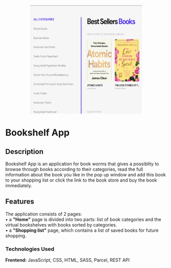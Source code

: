 <br />
<div align="center">
  <img src="./assets/screenshot.png" alt="Logo" width="350" height="340">
</div>

<h1 align="left">Bookshelf App</h1>

<h2 align="left">Description</h2>
<div align="left">
Bookshelf App is an application for book worms that gives a possiblity to browse through books according to their categories, read the full information about the book you like in the pop up window and add this book to your shopping list or click the link to the book store and buy the book immediately.
</div>

<h2 align="left">Features</h2>
<div align="left">
The application consists of 2 pages:<br />
• a <strong>"Home"</strong> page is divided into two parts: list of book categories and the virtual bookshelves with books sorted by categories.<br />
• a <strong>"Shopping list"</strong> page, which contains a list of saved books for future shopping.

<h3 align="left">Technologies Used</h3>
<strong>Frontend:</strong> JavaScript, CSS, HTML, SASS, Parcel, REST API</br>
